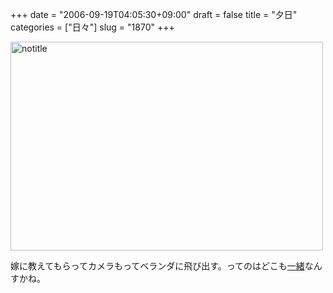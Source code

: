 +++
date = "2006-09-19T04:05:30+09:00"
draft = false
title = "夕日"
categories = ["日々"]
slug = "1870"
+++

<a href="http://www.flickr.com/photos/h-b-k-r/246733685/" title="Photo Sharing"><img src="http://static.flickr.com/92/246733685_98f536e4f0.jpg" width="500" height="334" alt="notitle" /></a>
<div class="pinfo">嫁に教えてもらってカメラもってベランダに飛び出す。ってのはどこも<a href="http://dacafe.petit.cc/0engine/tokyo_bbs.cgi?mode=show&call_dir=..%2Fbanana&engine_dir=..%2F0engine&search_mode=1&search_word=20060908143825&search_domain=CGI_SERIAL" target="_blank">一緒</a>なんすかね。</div>
